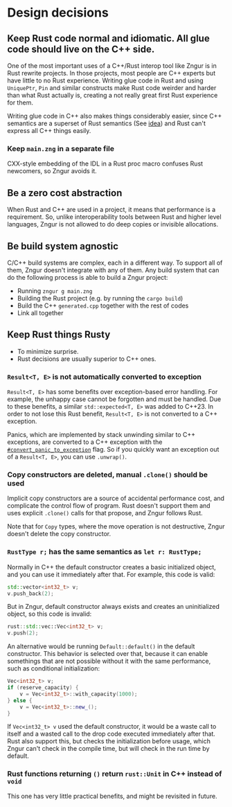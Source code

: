 # Design decisions

## Keep Rust code normal and idiomatic. All glue code should live on the C++ side.

One of the most important uses of a C++/Rust interop tool like Zngur is in Rust rewrite projects. In
those projects, most people are C++ experts but have little to no Rust experience. Writing
glue code in Rust and using `UniquePtr`, `Pin` and similar constructs make Rust code weirder and
harder than what Rust actually is, creating a not really great first Rust experience for them.

Writing glue code in C++ also makes things considerably easier, since C++ semantics are a superset of
Rust semantics (See [idea](./zngur.md#idea)) and Rust can't express all C++ things easily.

### Keep `main.zng` in a separate file

CXX-style embedding of the IDL in a Rust proc macro confuses Rust newcomers, so Zngur avoids it.

## Be a zero cost abstraction

When Rust and C++ are used in a project, it means that performance is a requirement. So, unlike interoperability
tools between Rust and higher level languages, Zngur is not allowed to do deep copies or invisible allocations.

## Be build system agnostic

C/C++ build systems are complex, each in a different way. To support all of them, Zngur doesn't integrate with
any of them. Any build system that can do the following process is able to build a Zngur project:

- Running `zngur g main.zng`
- Building the Rust project (e.g. by running the `cargo build`)
- Build the C++ `generated.cpp` together with the rest of codes
- Link all together

## Keep Rust things Rusty

- To minimize surprise.
- Rust decisions are usually superior to C++ ones.

### `Result<T, E>` is not automatically converted to exception

`Result<T, E>` has some benefits over exception-based error handling. For example, the unhappy case cannot be forgotten
and must be handled. Due to these benefits, a similar `std::expected<T, E>` was added to C++23. In order to not lose
this Rust benefit, `Result<T, E>` is not converted to a C++ exception.

Panics, which are implemented by stack unwinding similar to C++ exceptions, are converted to a C++ exception with
the [`#convert_panic_to_exception`](./call_rust_from_cpp/panic_and_exceptions.md) flag. So if you quickly want an exception
out of a `Result<T, E>`, you can use `.unwrap()`.

### Copy constructors are deleted, manual `.clone()` should be used

Implicit copy constructors are a source of accidental performance cost, and complicate the control flow of program. Rust doesn't support
them and uses explicit `.clone()` calls for that propose, and Zngur follows Rust.

Note that for `Copy` types, where the move operation is not destructive, Zngur doesn't delete the copy constructor.

### `RustType r;` has the same semantics as `let r: RustType;`

Normally in C++ the default constructor creates a basic initialized object, and you can use it immediately after that. For example, this
code is valid:

```C++
std::vector<int32_t> v;
v.push_back(2);
```

But in Zngur, default constructor always exists and creates an uninitialized object, so this code is invalid:

```C++
rust::std::vec::Vec<int32_t> v;
v.push(2);
```

An alternative would be running `Default::default()` in the default constructor.
This behavior is selected over that, because it can enable somethings that are not possible without it with the same performance, such as
conditional initialization:

```C++
Vec<int32_t> v;
if (reserve_capacity) {
    v = Vec<int32_t>::with_capacity(1000);
} else {
    v = Vec<int32_t>::new_();
}
```

If `Vec<int32_t> v` used the default constructor, it would be a waste call to itself and a wasted call to the drop code
executed immediately after that. Rust also support this, but checks the initialization before usage, which Zngur can't check in the
compile time, but will check in the run time by default.

### Rust functions returning `()` return `rust::Unit` in C++ instead of `void`

This one has very little practical benefits, and might be revisited in future.
